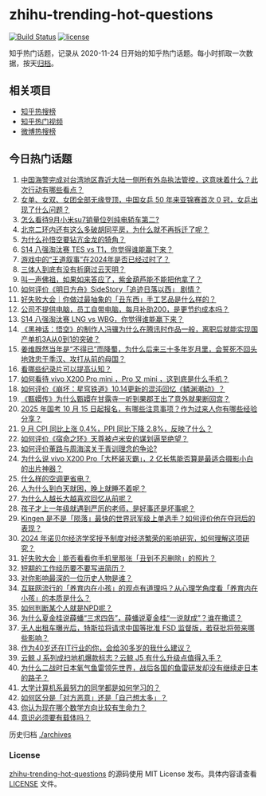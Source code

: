 # zhihu-trending-hot-questions

[![Build Status](https://github.com/justjavac/zhihu-trending-hot-questions/workflows/ci/badge.svg?branch=master)](https://github.com/justjavac/zhihu-trending-hot-questions/actions)
[![license](https://img.shields.io/github/license/justjavac/zhihu-trending-hot-questions)](https://github.com/justjavac/zhihu-trending-hot-questions/blob/master/LICENSE)

知乎热门话题，记录从 2020-11-24
日开始的知乎热门话题。每小时抓取一次数据，按天[归档](./archives)。

## 相关项目

- [知乎热搜榜](https://github.com/justjavac/zhihu-trending-top-search)
- [知乎热门视频](https://github.com/justjavac/zhihu-trending-hot-video)
- [微博热搜榜](https://github.com/justjavac/weibo-trending-hot-search)

## 今日热门话题

<!-- BEGIN -->
<!-- 最后更新时间 Tue Oct 15 2024 04:24:59 GMT+0800 (China Standard Time) -->

1. [中国海警完成对台湾地区靠近大陆一侧所有外岛执法管控，这意味着什么？此次行动有哪些看点？](https://www.zhihu.com/question/869645483)
1. [女单、女双、女团全部无缘登顶，中国女乒 50 年来亚锦赛首次 0 冠，女乒出现了什么问题？](https://www.zhihu.com/question/856317982)
1. [怎么看待9月小米su7销量位列纯电轿车第二?](https://www.zhihu.com/question/847858318)
1. [北京二环内还有这么多破胡同平房，为什么就不再拆迁了呢？](https://www.zhihu.com/question/792415578)
1. [为什么孙悟空要钻亢金龙的犄角？](https://www.zhihu.com/question/21475710)
1. [S14 八强淘汰赛 TES vs T1，你觉得谁能赢下来？](https://www.zhihu.com/question/888923832)
1. [游戏中的“王道叙事”在2024年是否已经过时了？](https://www.zhihu.com/question/832115282)
1. [三体人到底有没有折磨过云天明？](https://www.zhihu.com/question/459076670)
1. [叫一声佛祖，如果如来答应了，紫金葫芦能不能把他拿了？](https://www.zhihu.com/question/666822997)
1. [如何评价《明日方舟》SideStory「追迹日落以西」 剧情？](https://www.zhihu.com/question/832159968)
1. [好失败大会｜你做过最抽象的「丑东西」手工艺品是什么样的？](https://www.zhihu.com/question/808201753)
1. [公司不提供电脑，员工自带电脑，每月补助200，是更节约成本吗？](https://www.zhihu.com/question/397229660)
1. [S14 八强淘汰赛 LNG vs WBG，你觉得谁能赢下来？](https://www.zhihu.com/question/878137632)
1. [《黑神话：悟空》的制作人冯骥为什么在腾讯时作品一般，离职后就能实现国产单机3A从0到1的突破？](https://www.zhihu.com/question/805176390)
1. [姜维既然当年是“不得已”而降蜀，为什么后来三十多年岁月里，会誓死不回头地效忠于季汉、攻打从前的母国？](https://www.zhihu.com/question/366707164)
1. [看哪些纪录片可以提高认知？](https://www.zhihu.com/question/599621146)
1. [如何看待 vivo X200 Pro mini ，Pro 又 mini ，这到底是什么手机？](https://www.zhihu.com/question/885947487)
1. [如何评价《崩坏：星穹铁道》10.14更新的混沌回忆《鳞渊潮动》？](https://www.zhihu.com/question/869618048)
1. [《甄嬛传》为什么甄嬛在甘露寺一听到果郡王出了意外就果断回宫？](https://www.zhihu.com/question/808873687)
1. [2025 年国考 10 月 15 日起报名，有哪些注意事项？作为过来人你有哪些经验分享？](https://www.zhihu.com/question/869791412)
1. [9 月 CPI 同比上涨 0.4%，PPI 同比下降 2.8%，反映了什么？](https://www.zhihu.com/question/849942601)
1. [如何评价《宿命之环》天尊被卢米安的谋划逼至绝望？](https://www.zhihu.com/question/851562897)
1. [如何评价董路与周海滨关于青训理念的争论?](https://www.zhihu.com/question/853633137)
1. [为什么说 vivo X200 Pro「大杯装灭霸」，2 亿长焦能否算是最适合摄影小白的出片神器？](https://www.zhihu.com/question/886388005)
1. [什么样的空调更省电？](https://www.zhihu.com/question/879142263)
1. [人为什么到白天就困，晚上就睡不着呢？](https://www.zhihu.com/question/853633133)
1. [为什么人越长大越喜欢回忆从前呢？](https://www.zhihu.com/question/858423622)
1. [孩子才上一年级就遇到严厉的老师，是好事还是坏事呢？](https://www.zhihu.com/question/669761049)
1. [Kingen 是不是「陨落」最快的世界冠军级上单选手？如何评价他在夺冠后的表现？](https://www.zhihu.com/question/861151983)
1. [2024 年诺贝尔经济学奖授予制度对经济繁荣的影响研究，如何理解这项研究？](https://www.zhihu.com/question/869536726)
1. [好失败大会｜能否看看你手机里那张「丑到不忍删除」的照片？](https://www.zhihu.com/question/808201768)
1. [短期的工作经历要不要写进简历？](https://www.zhihu.com/question/660376489)
1. [对你影响最深的一位历史人物是谁？](https://www.zhihu.com/question/801045546)
1. [互联网流行的「养育内在小孩」的观点有道理吗？从心理学角度看「养育内在小孩」的本质是什么？](https://www.zhihu.com/question/671400773)
1. [如何判断某个人就是NPD呢？](https://www.zhihu.com/question/655780908)
1. [为什么夏金桂说薛蟠“三求四告”，薛蟠说夏金桂“一说就成”？谁在撒谎？](https://www.zhihu.com/question/707487028)
1. [无人出租车曝光后，特斯拉将请求中国等批准 FSD 监督版，若获批将带来哪些影响？](https://www.zhihu.com/question/801860821)
1. [作为40岁还在IT行业的你，会给30多岁的我什么建议？](https://www.zhihu.com/question/637451776)
1. [云鲸 J 系列成扫地机爆款标志？云鲸 J5 有什么升级点值得入手？](https://www.zhihu.com/question/868510154)
1. [为什么二战时日本氧气鱼雷领先世界，战后各国的鱼雷研发却没有继续走日本的路子？](https://www.zhihu.com/question/861798815)
1. [大学计算机系最努力的同学都是如何学习的？](https://www.zhihu.com/question/270352528)
1. [如何区分是「对方恶意」还是「自己想太多」？](https://www.zhihu.com/question/666830350)
1. [你认为现在哪个数学方向比较有生命力？](https://www.zhihu.com/question/430153175)
1. [意识必须要有载体吗？](https://www.zhihu.com/question/721792111)

<!-- END -->

历史归档 [./archives](./archives)

### License

[zhihu-trending-hot-questions](https://github.com/justjavac/zhihu-trending-hot-questions)
的源码使用 MIT License 发布。具体内容请查看 [LICENSE](./LICENSE) 文件。
